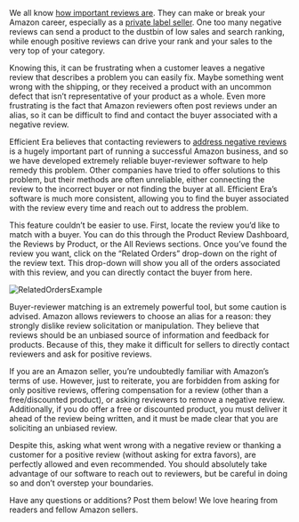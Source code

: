 We all know [how important reviews are](https://efficientera.com/blog/2015/08/start-paying-attention-to-your-amazon-reviews.html). They can make or break your Amazon career, especially as a [private label seller](https://efficientera.com/blog/2015/08/5-reasons-you-should-be-a-private-label.html). One too many negative reviews can send a product to the dustbin of low sales and search ranking, while enough positive reviews can drive your rank and your sales to the very top of your category. 
	
Knowing this, it can be frustrating when a customer leaves a negative review that describes a problem you can easily fix. Maybe something went wrong with the shipping, or they received a product with an uncommon defect that isn’t representative of your product as a whole. Even more frustrating is the fact that Amazon reviewers often post reviews under an alias, so it can be difficult to find and contact the buyer associated with a negative review. 

Efficient Era believes that contacting reviewers to [address negative reviews](https://efficientera.com/blog/2015/08/3-steps-to-changing-a-negative-amazon-review.html) is a hugely important part of running a successful Amazon business, and so we have developed extremely reliable buyer-reviewer software to help remedy this problem. Other companies have tried to offer solutions to this problem, but their methods are often unreliable, either connecting the review to the incorrect buyer or not finding the buyer at all. Efficient Era’s software is much more consistent, allowing you to find the buyer associated with the review every time and reach out to address the problem.

This feature couldn’t be easier to use. First, locate the review you’d like to match with a buyer. You can do this through the Product Review Dashboard, the Reviews by Product, or the All Reviews sections. Once you’ve found the review you want, click on the “Related Orders” drop-down on the right of the review text. This drop-down will show you all of the orders associated with this review, and you can directly contact the buyer from here. 

![RelatedOrdersExample](/images/blog/2016/06/RelatedOrdersExample.png)

Buyer-reviewer matching is an extremely powerful tool, but some caution is advised. Amazon allows reviewers to choose an alias for a reason: they strongly dislike review solicitation or manipulation. They believe that reviews should be an unbiased source of information and feedback for products. Because of this, they make it difficult for sellers to directly contact reviewers and ask for positive reviews.

If you are an Amazon seller, you’re undoubtedly familiar with Amazon’s terms of use. However, just to reiterate, you are forbidden from asking for only positive reviews, offering compensation for a review (other than a free/discounted product), or asking reviewers to remove a negative review. Additionally, if you do offer a free or discounted product, you must deliver it ahead of the review being written, and it must be made clear that you are soliciting an unbiased review. 
	
Despite this, asking what went wrong with a negative review or thanking a customer for a positive review (without asking for extra favors), are perfectly allowed and even recommended. You should absolutely take advantage of our software to reach out to reviewers, but be careful in doing so and don’t overstep your boundaries.

Have any questions or additions? Post them below! We love hearing from readers and fellow Amazon sellers. 
